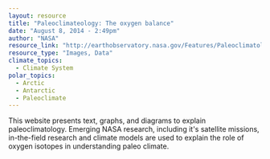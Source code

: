 ```yaml
---
layout: resource
title: "Paleoclimateology: The oxygen balance"
date: "August 8, 2014 - 2:49pm"
author: "NASA"
resource_link: "http://earthobservatory.nasa.gov/Features/Paleoclimatology_OxygenBalance/"
resource_type: "Images, Data"
climate_topics:
  - Climate System
polar_topics:
  - Arctic
  - Antarctic
  - Paleoclimate
---
```


This website presents text, graphs, and diagrams to explain paleoclimatology.  Emerging NASA research, including it's satellite missions,  in-the-field research and climate models are used to explain the role of oxygen isotopes in understanding paleo climate.
